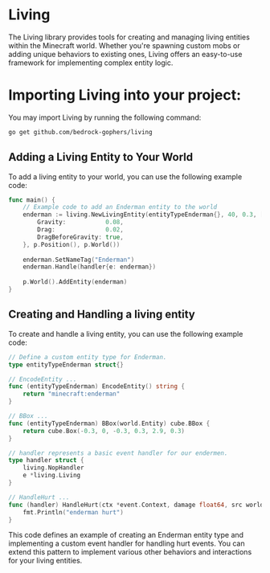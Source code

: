 # Living

The Living library provides tools for creating and managing living entities within the Minecraft world. Whether you're spawning custom mobs or adding unique behaviors to existing ones, Living offers an easy-to-use framework for implementing complex entity logic.

# Importing Living into your project:

You may import Living by running the following command:
```bash
go get github.com/bedrock-gophers/living
```

## Adding a Living Entity to Your World

To add a living entity to your world, you can use the following example code:

```go
func main() {
    // Example code to add an Enderman entity to the world
    enderman := living.NewLivingEntity(entityTypeEnderman{}, 40, 0.3, []item.Stack{item.NewStack(item.EnderPearl{}, rand.Intn(2)+1)}, &entity.MovementComputer{
    	Gravity:           0.08,
    	Drag:              0.02,
    	DragBeforeGravity: true,
    }, p.Position(), p.World())
    
    enderman.SetNameTag("Enderman")
    enderman.Handle(handler{e: enderman})
    
    p.World().AddEntity(enderman)
}
```

## Creating and Handling a living entity
To create and handle a living entity, you can use the following example code:

```go
// Define a custom entity type for Enderman.
type entityTypeEnderman struct{}

// EncodeEntity ...
func (entityTypeEnderman) EncodeEntity() string {
	return "minecraft:enderman"
}

// BBox ...
func (entityTypeEnderman) BBox(world.Entity) cube.BBox {
	return cube.Box(-0.3, 0, -0.3, 0.3, 2.9, 0.3)
}

// handler represents a basic event handler for our endermen.
type handler struct {
	living.NopHandler
	e *living.Living
}

// HandleHurt ...
func (handler) HandleHurt(ctx *event.Context, damage float64, src world.DamageSource) {
	fmt.Println("enderman hurt")
}
```

This code defines an example of creating an Enderman entity type and implementing a custom event handler for handling hurt events. You can extend this pattern to implement various other behaviors and interactions for your living entities.
